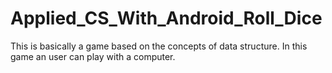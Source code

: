 # Applied_CS_With_Android_Roll_Dice
This is basically a game based on the concepts of data structure. In this game an user can play with a computer.
